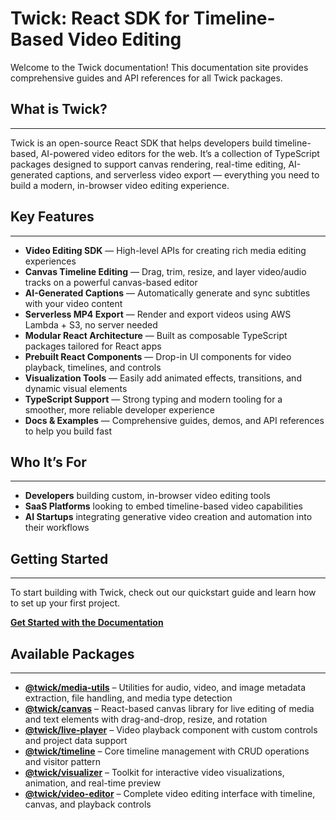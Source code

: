 # Twick: React SDK for Timeline-Based Video Editing

Welcome to the Twick documentation! This documentation site provides comprehensive guides and API references for all Twick packages.

## What is Twick?
------------------------------------------------------------------------------------
Twick is an open-source React SDK that helps developers build timeline-based, AI-powered video editors for the web. It’s a collection of TypeScript packages designed to support canvas rendering, real-time editing, AI-generated captions, and serverless video export — everything you need to build a modern, in-browser video editing experience.



## Key Features
------------------------------------------------------------------------------------
- **Video Editing SDK** — High-level APIs for creating rich media editing experiences
- **Canvas Timeline Editing** — Drag, trim, resize, and layer video/audio tracks on a powerful canvas-based editor
- **AI-Generated Captions** — Automatically generate and sync subtitles with your video content
- **Serverless MP4 Export** — Render and export videos using AWS Lambda + S3, no server needed
- **Modular React Architecture** — Built as composable TypeScript packages tailored for React apps
- **Prebuilt React Components** — Drop-in UI components for video playback, timelines, and controls
- **Visualization Tools** — Easily add animated effects, transitions, and dynamic visual elements
- **TypeScript Support** — Strong typing and modern tooling for a smoother, more reliable developer experience
- **Docs & Examples** — Comprehensive guides, demos, and API references to help you build fast



## Who It’s For
------------------------------------------------------------------------------------
- **Developers** building custom, in-browser video editing tools
- **SaaS Platforms** looking to embed timeline-based video capabilities
- **AI Startups** integrating generative video creation and automation into their workflows



## Getting Started
------------------------------------------------------------------------------------
To start building with Twick, check out our quickstart guide and learn how to set up your first project.

**[Get Started with the Documentation](/docs/intro)**



## Available Packages
------------------------------------------------------------------------------------
- **[@twick/media-utils](/docs/packages/media-utils/modules)** – Utilities for audio, video, and image metadata extraction, file handling, and media type detection
- **[@twick/canvas](/docs/packages/canvas/modules)** – React-based canvas library for live editing of media and text elements with drag-and-drop, resize, and rotation
- **[@twick/live-player](/docs/packages/live-player/modules)** – Video playback component with custom controls and project data support
- **[@twick/timeline](/docs/packages/timeline/modules)** – Core timeline management with CRUD operations and visitor pattern
- **[@twick/visualizer](/docs/packages/visualizer/modules)** – Toolkit for interactive video visualizations, animation, and real-time preview
- **[@twick/video-editor](/docs/packages/video-editor/modules)** – Complete video editing interface with timeline, canvas, and playback controls

